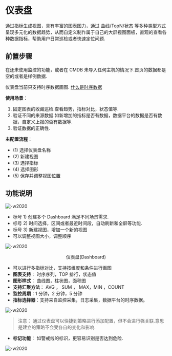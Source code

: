 # 仪表盘

通过指标生成视图，具有丰富的图表图力，通过 曲线/TopN/状态 等多种类型方式呈现多元化的数据趋势，从而自定义制作属于自己的大屏视图面板，直观的查看各种数据指标，帮助用户日常巡检或者快速定位问题.

## 前置步骤

在还未使用监控的功能，或者在 CMDB 未导入任何主机的情况下.首页的数据都是空的或者是样例数据.

仪表盘当前只支持时序数据画图. [什么是时序数据](../../concepts/glossary.md)

**使用场景**：

1. 固定图表的收藏巡检.查看趋势，指标对比，状态值等.
2. 验证不同的来源数据.如新增加的指标是否有数据，数据平台的数据是否有数据，自定义上报的否有数据等.
3. 验证数据的正确性.

**主配置流程**：

* (1) 选择仪表盘名称
* (2) 新建视图
* (3) 选择指标
* (4) 选择图形
* (5) 保存并调整视图位置

## 功能说明

![-w2020](media/15754449508610.jpg)

* 标号 1) 创建多个 Dashboard 满足不同场景需求.
* 标号 2) 时间选择，区间或者最近时间段，自动刷新和全屏等功能.
* 标号 3) 新建视图，增加一个新的视图
* 可以调整视图大小，调整顺序

![-w2020](media/15754448901982.jpg)
<center>仪表盘(Dashboard)</center>

* 可以进行多指标对比，支持按维度和条件进行画图
* **图表支持**： 时序序列，TOP 排行，状态值
* **图形样式**： 曲线图，柱状图，面积图
* **支持汇聚方法**： AVG ， SUM ， MAX，MIN ，COUNT
* **监控周期**：1 分钟，2 分钟，5 分钟
* **指标选择器**：支持来自监控采集，日志采集，数据平台的时序数据。

![-w2020](media/15755545438532.jpg)

> 注意： 通过仪表盘可以快捷到策略进行添加配置，但不会进行强关联.意思是建立的策略不会受各自的变化和影响.

* **标记功能**： 如警戒线的标识，更容易识别是否达到危险.

![-w2020](media/15767393993944.jpg)

